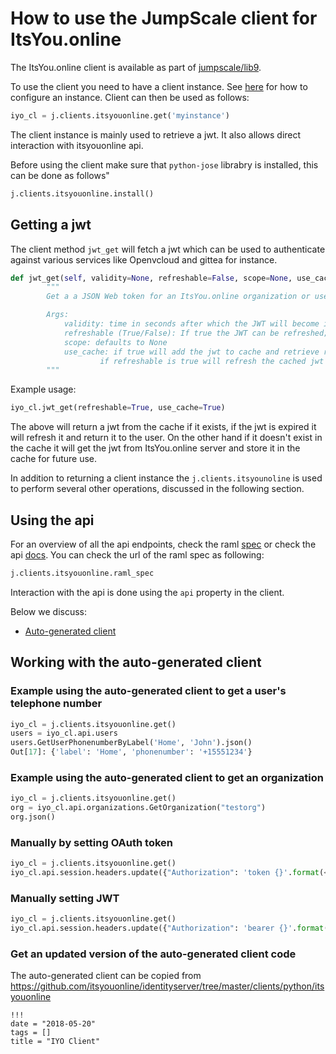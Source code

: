 # How to use the JumpScale client for ItsYou.online

The ItsYou.online client is available as part of [jumpscale/lib9](https://github.com/Jumpscale/lib9).

To use the client you need to have a client instance. See [here](https://github.com/Jumpscale/core9/blob/master/docs/config/configmanager.md) for how to configure an instance. Client can then be used as follows:

```python
iyo_cl = j.clients.itsyouonline.get('myinstance')
```

The client instance is mainly used to retrieve a jwt. It also allows direct interaction with itsyouonline api.

Before using the client make sure that `python-jose` librabry is  installed, this can be done as follows"

```python
j.clients.itsyouonline.install()
```

## Getting a jwt

The client method `jwt_get` will fetch a jwt which can be used to authenticate against various services like Openvcloud and gittea for instance.

```python
def jwt_get(self, validity=None, refreshable=False, scope=None, use_cache=False):
        """
        Get a a JSON Web token for an ItsYou.online organization or user.

        Args:
            validity: time in seconds after which the JWT will become invalid; defaults to 3600
            refreshable (True/False): If true the JWT can be refreshed; defaults to False
            scope: defaults to None
            use_cache: if true will add the jwt to cache and retrieve required jwt if it exists
                    if refreshable is true will refresh the cached jwt
        """
```

Example usage:

```python
iyo_cl.jwt_get(refreshable=True, use_cache=True)
```

The above will return a jwt from the cache if it exists, if the jwt is expired it will refresh it and return it to the user. On the other hand if it doesn't exist in the cache it will get the jwt from ItsYou.online server and store it in the cache for future use.

In addition to returning a client instance the `j.clients.itsyounoline` is used to perform several other operations, discussed in the following section.

## Using the api

For an overview of all the api endpoints, check the raml [spec](https://raw.githubusercontent.com/itsyouonline/identityserver/master/specifications/api/itsyouonline.raml) or check the api [docs](https://itsyou.online/apidocumentation). You can check the url of the raml spec as following:

```python
j.clients.itsyouonline.raml_spec
```

Interaction with the api is done using the `api` property in the client.

Below we discuss:

- [Auto-generated client](#auto-generated)

<a id="auto-generated"></a>
## Working with the auto-generated client


### Example using the auto-generated client to get a user's telephone number

```python
iyo_cl = j.clients.itsyouonline.get()
users = iyo_cl.api.users
users.GetUserPhonenumberByLabel('Home', 'John').json()
Out[17]: {'label': 'Home', 'phonenumber': '+15551234'}
```

### Example using the auto-generated client to get an organization
```python
iyo_cl = j.clients.itsyouonline.get()
org = iyo_cl.api.organizations.GetOrganization("testorg")
org.json()
```

### Manually by setting OAuth token

```python
iyo_cl = j.clients.itsyouonline.get()
iyo_cl.api.session.headers.update({"Authorization": 'token {}'.format(<token>)})
```

### Manually setting JWT

```python
iyo_cl = j.clients.itsyouonline.get()
iyo_cl.api.session.headers.update({"Authorization": 'bearer {}'.format(<jwt>)})
```

### Get an updated version of the auto-generated client code

The auto-generated client can be copied from https://github.com/itsyouonline/identityserver/tree/master/clients/python/itsyouonline
```
!!!
date = "2018-05-20"
tags = []
title = "IYO Client"
```

